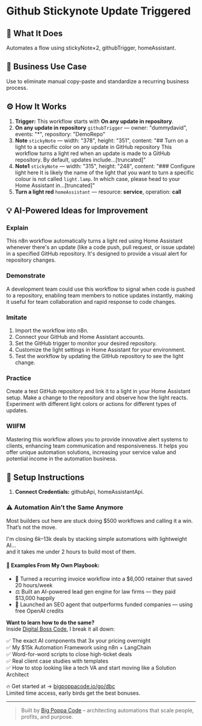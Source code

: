# Github Stickynote Update Triggered
  ## 🚀 What It Does
  Automates a flow using stickyNote×2, githubTrigger, homeAssistant.
  
  ## 💼 Business Use Case
  Use to eliminate manual copy-paste and standardize a recurring business process.
  
  ## ⚙️ How It Works
  1. **Trigger:** This workflow starts with **On any update in repository**.
  2. **On any update in repository** `githubTrigger` — owner: "dummydavid", events: "*", repository: "DemoRepo"
3. **Note** `stickyNote` — width: "378", height: "351", content: "## Turn on a light to a specific color on any update in GitHub repository
This workflow turns a light red when an update is made to a GitHub repository. By default, updates include…[truncated]"
4. **Note1** `stickyNote` — width: "315", height: "248", content: "### Configure light here
It is likely the name of the light that you want to turn a specific colour is not called `light.lamp`. In which case, please head to your Home Assistant in…[truncated]"
5. **Turn a light red** `homeAssistant` — resource: **service**, operation: **call**
  
  ## 💡 AI-Powered Ideas for Improvement
  ### Explain
This n8n workflow automatically turns a light red using Home Assistant whenever there's an update (like a code push, pull request, or issue update) in a specified GitHub repository. It's designed to provide a visual alert for repository changes.

### Demonstrate
A development team could use this workflow to signal when code is pushed to a repository, enabling team members to notice updates instantly, making it useful for team collaboration and rapid response to code changes.

### Imitate
1. Import the workflow into n8n.
2. Connect your GitHub and Home Assistant accounts.
3. Set the GitHub trigger to monitor your desired repository.
4. Customize the light settings in Home Assistant for your environment.
5. Test the workflow by updating the GitHub repository to see the light change.

### Practice
Create a test GitHub repository and link it to a light in your Home Assistant setup. Make a change to the repository and observe how the light reacts. Experiment with different light colors or actions for different types of updates.

### WIIFM
Mastering this workflow allows you to provide innovative alert systems to clients, enhancing team communication and responsiveness. It helps you offer unique automation solutions, increasing your service value and potential income in the automation business.
  
  ## 🔧 Setup Instructions
  1. **Connect Credentials:** githubApi, homeAssistantApi.
  
### ⚠️ Automation Ain’t the Same Anymore

Most builders out here are stuck doing $500 workflows and calling it a win.  
That’s not the move.  

I'm closing $6k–$13k deals by stacking simple automations with lightweight AI...  
and it takes me under 2 hours to build most of them.

#### 🧠 Examples From My Own Playbook:
- 🔁 Turned a recurring invoice workflow into a $6,000 retainer that saved 20 hours/week  
- ⚖️ Built an AI-powered lead gen engine for law firms — they paid $13,000 happily  
- 🚀 Launched an SEO agent that outperforms funded companies — using free OpenAI credits  

**Want to learn how to do the same?**  
Inside [Digital Boss Code](https://bigpoppacode.io/go/dbc), I break it all down:

✅ The exact AI components that 3x your pricing overnight  
✅ My $15k Automation Framework using n8n + LangChain  
✅ Word-for-word scripts to close high-ticket deals  
✅ Real client case studies with templates  
✅ How to stop looking like a tech VA and start moving like a Solution Architect  

🔥 Get started at → [bigpoppacode.io/go/dbc](https://bigpoppacode.io/go/dbc)  
Limited time access, early birds get the best bonuses.

---
> Built by [Big Poppa Code](https://bigpoppacode.io) – architecting automations that scale people, profits, and purpose.
  